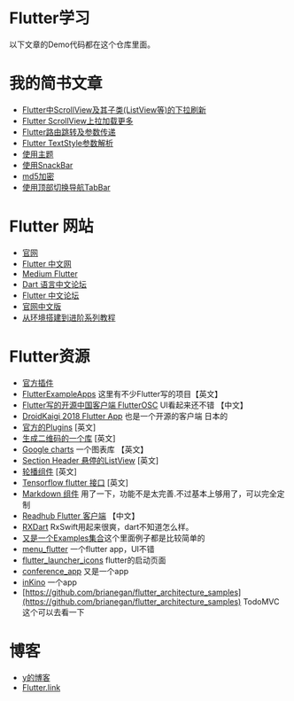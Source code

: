# Flutter学习
以下文章的Demo代码都在这个仓库里面。

# 我的简书文章
* [Flutter中ScrollView及其子类(ListView等)的下拉刷新](https://www.jianshu.com/p/46bb225c2875)
* [Flutter ScrollView上拉加载更多](https://www.jianshu.com/p/f68df93c4411)
* [Flutter路由跳转及参数传递](https://www.jianshu.com/p/866619e22941)
* [Flutter TextStyle参数解析](https://www.jianshu.com/p/0c3e4d9ccc92)
* [使用主题](https://www.jianshu.com/p/7c1754e9e2ff)
* [使用SnackBar](https://www.jianshu.com/p/fbc8236fc8db)
* [md5加密](https://www.jianshu.com/p/de01102e526f)
* [使用顶部切换导航TabBar](https://www.jianshu.com/p/fbd1d0e22f9c)

# Flutter 网站
* [官网](http://flutter.io/)
* [Flutter 中文网](https://flutterchina.club/)
* [Medium Flutter](https://medium.com/flutter-io)
* [Dart 语言中文论坛](http://www.cndartlang.com/)
* [Flutter 中文论坛](http://flutter-dev.cn)
* [官网中文版](http://doc.flutter-dev.cn)
* [从环境搭建到进阶系列教程](http://flutter-dev.com/bbs/topic/12)

# Flutter资源
* [官方插件](https://github.com/flutter/plugins)
* [FlutterExampleApps](https://github.com/iampawan/FlutterExampleApps) 这里有不少Flutter写的项目【英文】
* [Flutter写的开源中国客户端 FlutterOSC](https://github.com/yubo725/FlutterOSC) UI看起来还不错 【中文】
* [DroidKaigi 2018 Flutter App](https://github.com/konifar/droidkaigi2018-flutter) 也是一个开源的客户端 日本的
* [官方的Plugins](https://github.com/flutter/plugins) [英文]
* [生成二维码的一个库](https://github.com/lukef/qr.flutter) [英文]
* [Google charts](https://github.com/google/charts) 一个图表库 【英文】
* [Section Header 悬停的ListView](https://github.com/itsJoKr/sticky_header_list) [英文]
* [轮播组件](https://github.com/gbrvalerio/carousel) [英文]
* [Tensorflow flutter 接口](https://github.com/kashifmin/flutter_tensorflow_lite) [英文]
* [Markdown 组件](https://github.com/flutter/flutter_markdown) 用了一下，功能不是太完善.不过基本上够用了，可以完全定制
* [Readhub Flutter 客户端](https://github.com/flyou/readhub_flutter) 【中文】
* [RXDart](https://github.com/ReactiveX/rxdart) RxSwift用起来很爽，dart不知道怎么样。
* [又是一个Examples集合](https://github.com/nisrulz/flutter-examples)这个里面例子都是比较简单的
* [menu_flutter](https://github.com/braulio94/menu_flutter) 一个flutter app，UI不错
* [flutter_launcher_icons](https://github.com/franzsilva/flutter_launcher_icons) flutter的启动页面
* [conference_app](https://github.com/dart-lang/conference_app) 又是一个app
* [inKino](https://github.com/roughike/inKino) 一个app
* [https://github.com/brianegan/flutter_architecture_samples](https://github.com/brianegan/flutter_architecture_samples) TodoMVC 这个可以去看一下

# 博客
* [y的博客](https://7449.github.io/)
* [Flutter.link](http://flutter.link/)
